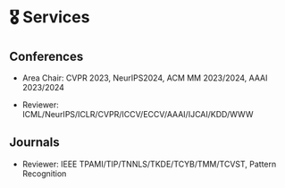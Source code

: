 # 🎖 Services

## Conferences

- Area Chair: CVPR 2023, NeurIPS2024, ACM MM 2023/2024, AAAI 2023/2024

- Reviewer: ICML/NeurIPS/ICLR/CVPR/ICCV/ECCV/AAAI/IJCAI/KDD/WWW

## Journals

- Reviewer: IEEE TPAMI/TIP/TNNLS/TKDE/TCYB/TMM/TCVST, Pattern Recognition